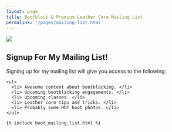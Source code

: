 ```yaml
---
layout: page
title: Bootblack & Premium Leather Care Mailing List
permalink: '/pages/mailing-list.html'
---
```


<div class="row">
  <div class="col-sm-6">
    <img src="http://36.media.tumblr.com/1ccaa8d75af6ca6be7033270e41e9caa/tumblr_nyqqodv7K91qz7dx8o1_1280.jpg" class="img-responsive">
  </div>
  <div class="col-sm-6">
    <h2> Signup For My Mailing List! </h2>
    <p>
      Signing up for my mailing list will give you access to the following:
    </p>

    <ul>
      <li> Awesome content about bootblacking. </li>
      <li> Upcoming bootblacking engagements. </li>
      <li> Upcoming classes. </li>
      <li> Leather care tips and tricks. </li>
      <li> Probably some HOT boot photos. </li>
    </ul>

    {% include boot_mailing_list.html %}
  </div>
</div>